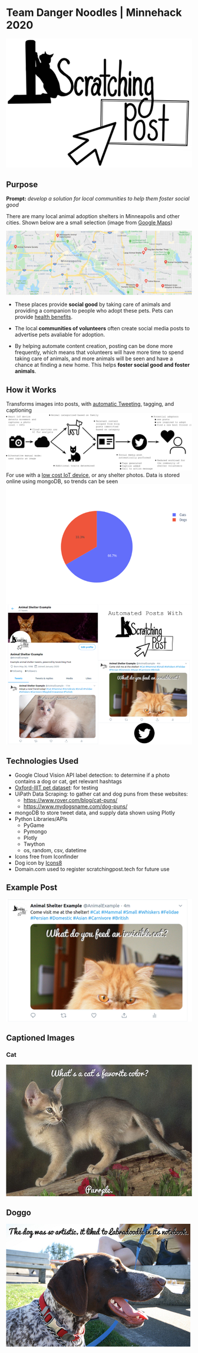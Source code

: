 # Team Danger Noodles | Minnehack 2020 
![scratching post logo](https://github.com/MOLLYBAS/Scratching-Post/blob/master/assets/logo1.png)

## Purpose
**Prompt:**  *develop a solution for local communities to help them foster social good*

There are many local animal adoption shelters in Minneapolis and other cities.  Shown below are a small selection (image from [Google Maps](https://www.google.com/permissions/geoguidelines/))

![map of local shelters](https://github.com/MOLLYBAS/Scratching-Post/blob/master/assets/map.png)

- These places provide **social good** by taking care of animals and providing a companion to people who adopt these pets.  Pets can provide [health benefits](https://www.cdc.gov/healthypets/health-benefits/index.html).

- The local **communities of volunteers** often create social media posts to advertise pets avaliable for adoption.

- By helping automate content creation, posting can be done more frequently, which means that volunteers will have more time to spend taking care of animals, and more animals will be seen and have a chance at finding a new home.  This helps **foster social good and foster animals**.

## How it Works
Transforms images into posts, with [automatic Tweeting](https://twitter.com/AnimalExample), tagging, and captioning
![infographic](https://github.com/MOLLYBAS/Scratching-Post/blob/master/assets/infographic1.png)
For use with a [low cost IoT device](https://www.adafruit.com/product/3414?gclid=EAIaIQobChMI2piJ2eWL3AIVlIWzCh0E-gACEAQYASABEgKhn_D_BwE), or any shelter photos.
Data is stored online using mongoDB, so trends can be seen
![catdogpiechart](https://github.com/MOLLYBAS/Scratching-Post/blob/master/assets/pie.png)
![posts](https://github.com/MOLLYBAS/Scratching-Post/blob/master/assets/posts.png)

## Technologies Used

 - Google Cloud Vision API label detection: to determine if a photo contains a dog or cat, get relevant hashtags
- [Oxford-IIIT pet dataset](https://www.tensorflow.org/datasets/catalog/oxford_iiit_pet):  for testing
- UiPath Data Scraping: to gather cat and dog puns from these websites:
	- https://www.rover.com/blog/cat-puns/
	- https://www.mydogsname.com/dog-puns/
- mongoDB to store tweet data, and supply data shown using Plotly
- Python Libraries/APIs
	- PyGame
	- Pymongo
	- Plotly
	- Twython
	- os, random, csv, datetime
- Icons free from Iconfinder
- Dog icon by [Icons8](https://icons8.com/icons/set/dog)
- Domain.com used to register scratchingpost.tech for future use

## Example Post
![tweet](https://github.com/MOLLYBAS/Scratching-Post/blob/master/assets/tweet.png)
## Captioned Images
### Cat
![cat_image](https://github.com/MOLLYBAS/Scratching-Post/blob/master/generated/2020-01-25%2023%3A07%3A08.558913.png)
## Doggo
![dog_image](https://github.com/MOLLYBAS/Scratching-Post/blob/master/generated/2020-01-26%2000:10:27.830547.png)
